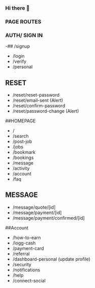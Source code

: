 ### Hi there 👋

### PAGE ROUTES

### AUTH/ SIGN IN
-## /signup
- /login
- /verify
- /personal

## RESET
- /reset/reset-password
- /reset/email-sent (Alert)
- /reset/confirm-password
- /reset/password-change (Alert)

##HOMEPAGE
- /
- /search
- /post-job
- /jobs
- /bookmark
- /bookings
- /message
- /activity
- /account
- /faq


## MESSAGE
- /message/quote/[id]
- /message/payment/[id]
- /message/payment/confirmed/[id]


##Account
- /how-to-earn
- /logg-cash
- /payment-card
- /referral
- /dashboard-personal (update profile)
- /security
- /notifications
- /help
- /connect-social

